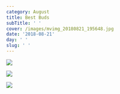 ```yaml
---
category: August
title: Best Buds
subTitle: ' '
cover: /images/mvimg_20180821_195648.jpg
date: '2018-08-21'
day: ' '
slug: ' '
---
```

![](/images/mvimg_20180821_195648.jpg)

![](/images/img_20180821_195639.jpg)

![](/images/img_20180821_192830.jpg)
